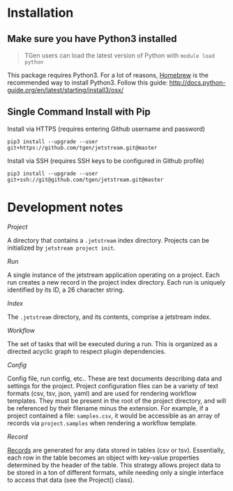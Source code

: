 
# Installation

## Make sure you have Python3 installed

> TGen users can load the latest version of Python with `module load python`

This package requires Python3. For a lot of reasons, [Homebrew](https://brew.sh) 
is the recommended way to install Python3. 
Follow this guide: http://docs.python-guide.org/en/latest/starting/install3/osx/

## Single Command Install with Pip

Install via HTTPS (requires entering Github username and password)

```shell
pip3 install --upgrade --user git+https://github.com/tgen/jetstream.git@master
```

Install via SSH (requires SSH keys to be configured in Github profile)

```shell
pip3 install --upgrade --user git+ssh://git@github.com/tgen/jetstream.git@master
```

# Development notes

_Project_

A directory that contains a `.jetstream` index directory. Projects can be
initialized by `jetstream project init`.

_Run_

A single instance of the jetstream application operating on a project. Each
run creates a new record in the project index directory. Each run is uniquely 
identified by its ID, a 26 character string.

_Index_

The `.jetstream` directory, and its contents, comprise a jetstream index.

_Workflow_

The set of tasks that will be executed during a run. This is organized as a
directed acyclic graph to respect plugin dependencies.

_Config_

Config file, run config, etc.. These are text documents describing data and
settings for the project. Project configuration files can be a variety of
text formats (csv, tsv, json, yaml) and are used for rendering workflow 
templates. They must be present in the root of the project directory, and 
will be referenced by their filename minus the extension. For example, if 
a project contained a file: `samples.csv`, it would be accessible as an array
of records via `project.samples` when rendering a workflow template. 

_Record_

[Records](https://en.wikipedia.org/wiki/Record_(computer_science)) are 
generated for any data stored in tables (csv or tsv). Essentially, each row 
in the table becomes an object with key-value properties determined by the 
header of the table. This strategy allows project data to be stored in a ton 
of different formats, while needing only a single interface to access that 
data (see the Project() class).







